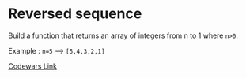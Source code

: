 # Reversed sequence

Build a function that returns an array of integers from n to 1 where `n>0`.

Example : `n=5` --> `[5,4,3,2,1]`

[Codewars Link](https://www.codewars.com/kata/5a00e05cc374cb34d100000d/train/csharp)
